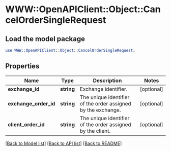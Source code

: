 # WWW::OpenAPIClient::Object::CancelOrderSingleRequest

## Load the model package
```perl
use WWW::OpenAPIClient::Object::CancelOrderSingleRequest;
```

## Properties
Name | Type | Description | Notes
------------ | ------------- | ------------- | -------------
**exchange_id** | **string** | Exchange identifier. | [optional] 
**exchange_order_id** | **string** | The unique identifier of the order assigned by the exchange. | [optional] 
**client_order_id** | **string** | The unique identifier of the order assigned by the client. | [optional] 

[[Back to Model list]](../README.md#documentation-for-models) [[Back to API list]](../README.md#documentation-for-api-endpoints) [[Back to README]](../README.md)


